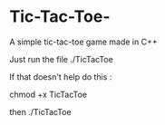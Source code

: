 # Tic-Tac-Toe-
A simple tic-tac-toe game made in C++

Just run the file
./TicTacToe

If that doesn't help do this :

chmod +x TicTacToe

then ./TicTacToe

